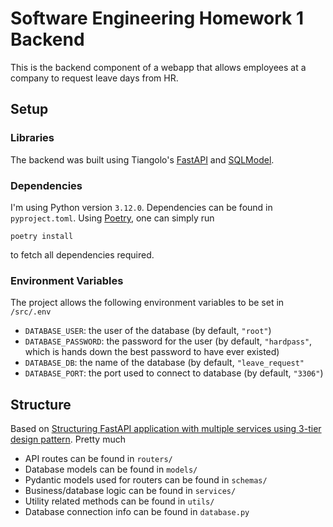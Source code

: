 # Software Engineering Homework 1 Backend

This is the backend component of a webapp that allows employees at a company to request leave days from HR.
## Setup
### Libraries
The backend was built using Tiangolo's [FastAPI](https://fastapi.tiangolo.com/) and [SQLModel](https://sqlmodel.tiangolo.com/). 
### Dependencies
I'm using Python version `3.12.0`. Dependencies can be found in `pyproject.toml`. Using [Poetry](https://python-poetry.org/), one can simply run
```shell
poetry install
```
to fetch all dependencies required.
### Environment Variables
The project allows the following environment variables to be set in `/src/.env`
- `DATABASE_USER`: the user of the database (by default, `"root"`)
- `DATABASE_PASSWORD`: the password for the user (by default, `"hardpass"`, which is hands down the best password to have ever existed)
- `DATABASE_DB`: the name of the database (by default, `"leave_request"`
- `DATABASE_PORT`: the port used to connect to database (by default, `"3306"`)
## Structure
Based on [Structuring FastAPI application with multiple services using 3-tier design pattern](https://viktorsapozhok.github.io/fastapi-oauth2-postgres/). Pretty much
- API routes can be found in `routers/`
- Database models can be found in `models/`
- Pydantic models used for routers can be found in `schemas/`
- Business/database logic can be found in `services/`
- Utility related methods can be found in `utils/`
- Database connection info can be found in `database.py`

